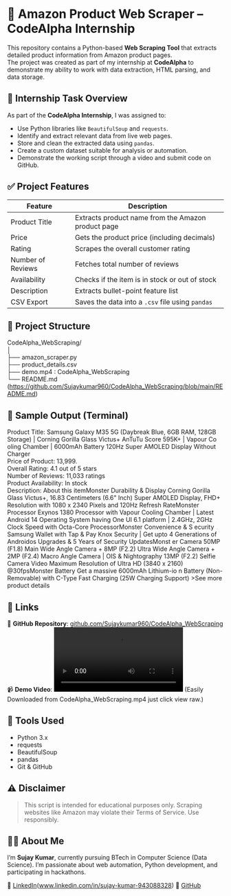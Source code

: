 # 🛒 Amazon Product Web Scraper – CodeAlpha Internship

This repository contains a Python-based **Web Scraping Tool** that extracts detailed product information from Amazon product pages.  
The project was created as part of my internship at **CodeAlpha** to demonstrate my ability to work with data extraction, HTML parsing, and data storage.


## 🚀 Internship Task Overview

As part of the **CodeAlpha Internship**, I was assigned to:

- Use Python libraries like `BeautifulSoup` and `requests`.
- Identify and extract relevant data from live web pages.
- Store and clean the extracted data using `pandas`.
- Create a custom dataset suitable for analysis or automation.
- Demonstrate the working script through a video and submit code on GitHub.


## ✅ Project Features

| Feature                 | Description                                                 |
|------------------------|-------------------------------------------------------------|
| Product Title          | Extracts product name from the Amazon product page          |
| Price                  | Gets the product price (including decimals)                 |
| Rating                 | Scrapes the overall customer rating                         |
| Number of Reviews      | Fetches total number of reviews                             |
| Availability           | Checks if the item is in stock or out of stock             |
| Description            | Extracts bullet-point feature list                          |
| CSV Export             | Saves the data into a `.csv` file using `pandas`            |


## 📁 Project Structure

CodeAlpha_WebScraping/
<br>
│
<br>
├── amazon_scraper.py 
<br>
├── product_details.csv 
<br>
├── demo.mp4 : CodeAlpha_WebScraping
<br>
└── README.md (https://github.com/Sujaykumar960/CodeAlpha_WebScraping/blob/main/README.md)


## 🧪 Sample Output (Terminal)

Product Title: Samsung Galaxy M35 5G (Daybreak Blue, 6GB RAM, 128GB Storage) | Corning Gorilla Glass Victus+ AnTuTu Score 595K+ | Vapour Co oling Chamber | 6000mAh Battery 120Hz Super AMOLED Display Without Charger
<br>
Price of Product: 13,999.
<br>
Overall Rating: 4.1 out of 5 stars
<br>
Number of Reviews: 11,033 ratings
<br>
Product Availability: In stock
<br>
Description: About this itemMonster Durability & Display Corning Gorilla Glass Victus+, 16.83 Centimeters (6.6" Inch) Super AMOLED Display, FHD+ Resolution with 1080 x 2340 Pixels and 120Hz Refresh RateMonster Processor Exynos 1380 Processor with Vapour Cooling Chamber | Latest Android 14 Operating System having One UI 6.1 platform | 2.4GHz, 2GHz Clock Speed with Octa-Core ProcessorMonster Convenience & S ecurity Samsung Wallet with Tap & Pay Knox Security | Get upto 4 Generations of Androidos Upgrades & 5 Years of Security UpdatesMonst er Camera 50MP (F1.8) Main Wide Angle Camera + 8MP (F2.2) Ultra Wide Angle Camera + 2MP (F2.4) Macro Angle Camera | OIS & Nightography 13MP (F2.2) Selfie Camera Video Maximum Resolution of Ultra HD (3840 x 2160) @30fpsMonster Battery Get a massive 6000mAh Lithium-io n Battery (Non-Removable) with C-Type Fast Charging (25W Charging Support) >See more product details


## 🔗 Links

📂 **GitHub Repository**: [github.com/Sujaykumar960/CodeAlpha_WebScraping](https://github.com/Sujaykumar960/CodeAlpha_WebScraping)  
📹 **Demo Video**: <video controls src="CodeAlpha_WebScraping.mp4" title="Title"></video> (Easily Downloaded from CodeAlpha_WebScraping.mp4 just click view raw.)


## 🧠 Tools Used

- Python 3.x  
- requests  
- BeautifulSoup  
- pandas  
- Git & GitHub


## ⚠️ Disclaimer

> This script is intended for educational purposes only. Scraping websites like Amazon may violate their Terms of Service. Use responsibly.


## 🙋‍♂️ About Me

I’m **Sujay Kumar**, currently pursuing BTech in Computer Science (Data Science). I’m passionate about web automation, Python development, and participating in hackathons.

📌 [LinkedIn](www.linkedin.com/in/sujay-kumar-943088328)(www.linkedin.com/in/sujay-kumar-943088328)
📌 [GitHub](https://github.com/Sujaykumar960)
